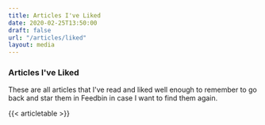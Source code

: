 ```yaml
---
title: Articles I've Liked
date: 2020-02-25T13:50:00
draft: false
url: "/articles/liked"
layout: media
---
```


### Articles I've Liked
These are all articles that I've read and liked well enough to remember to go back and star them in Feedbin in case I want to find them again.

{{< articletable >}}
